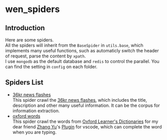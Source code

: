 # wen_spiders
## Introduction
Here are some spiders.  
All the spiders will inherit from the `BaseSpider` in `utils.base`, which implements many useful functions, such as automaticly switch the header of request, parse the content by `xpath`.    
I use `mongodb` as the default database and `redis` to control the parallel. You can find the setting in `config` on each folder.  

## Spiders List
- [36kr news flashes](http://36kr.com/newsflashes)  
This spider crawl the [36kr news flashes](http://36kr.com/newsflashes), which includes the title, description and other many useful information. It can be the corpus for information extraction.
- [oxford words](http://www.oxfordlearnersdictionaries.com/us/wordlist/english/academic/)  
This spider crawl the words from [Oxford Learner's Dictionaries](http://www.oxfordlearnersdictionaries.com/us/wordlist/english/academic/) for my dear friend [Zhang Yu](https://github.com/neilsustc)'s [Plugin](https://github.com/neilsustc/vscode-dic-completion) for vscode, which can complete the word when you are typing.

